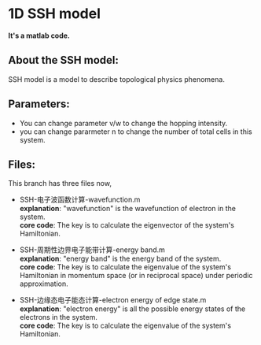 # 1D SSH model  
**It's a matlab code.**  

## About the SSH model:  
SSH model is a model to describe topological physics phenomena.  

## Parameters:  
- You can change parameter v/w to change the hopping intensity.  
- you can change pararmeter n to change the number of total cells in this system.  

## Files:
This branch has three files now,  
- SSH-电子波函数计算-wavefunction.m  
  **explanation**: "wavefunction" is the wavefunction of electron in the system.  
  **core code**: The key is to calculate the eigenvector of the system's Hamiltonian.  

- SSH-周期性边界电子能带计算-energy band.m  
  **explanation**: "energy band" is the energy band of the system.  
  **core code**: The key is to calculate the eigenvalue of the system's Hamiltonian in momentum space (or in reciprocal space) under periodic approximation.  

- SSH-边缘态电子能态计算-electron energy of edge state.m  
  **explanation**: "electron energy" is all the possible energy states of the electrons in the system.  
  **core code**: The key is to calculate the eigenvalue of the system's Hamiltonian.  
